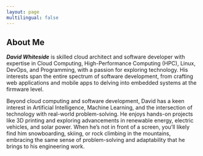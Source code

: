 ```yaml
---
layout: page
multilingual: false
---
```


## About Me
**_David Whiteside_** is skilled cloud architect and software developer with expertise in Cloud Computing, High-Performance Computing (HPC), Linux, DevOps, and Programming, with a passion for exploring technology. His interests span the entire spectrum of software development, from crafting web applications and mobile apps to delving into embedded systems at the firmware level.

Beyond cloud computing and software development, David has a keen interest in Artificial Intelligence, Machine Learning, and the intersection of technology with real-world problem-solving. He enjoys hands-on projects like 3D printing and exploring advancements in renewable energy, electric vehicles, and solar power. When he’s not in front of a screen, you’ll likely find him snowboarding, skiing, or rock climbing in the mountains, embracing the same sense of problem-solving and adaptability that he brings to his engineering work.